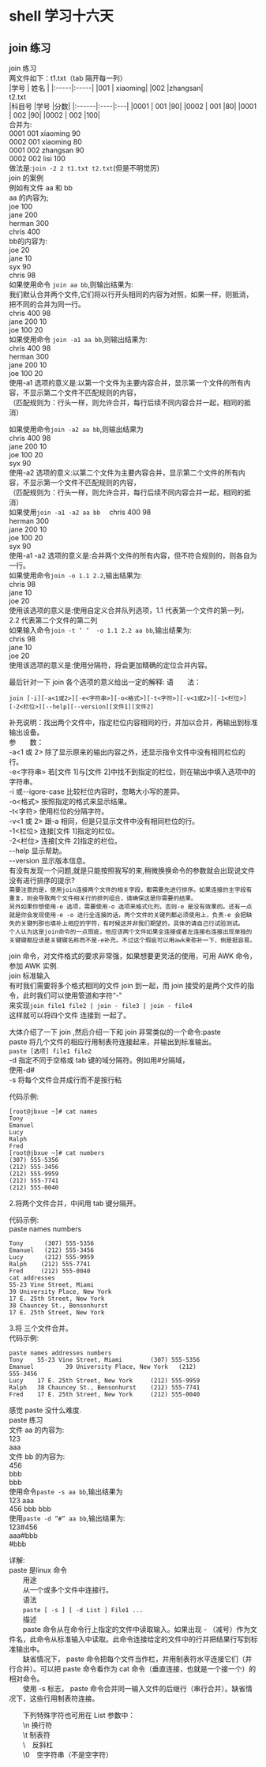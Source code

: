 # shell 学习十六天
## join 练习

join 练习  
两文件如下：t1.txt（tab 隔开每一列）  
|学号 | 姓名 |
|:-----|:-----|
|001 | xiaoming|
|002 |zhangsan|  
t2.txt  
|科目号 |学号 |分数|
|:------|:----|:---|
|0001  | 001 |90|
|0002  | 001 |80|
|0001  | 002 |90|
|0002  | 002 |100|  
合并为:  
0001 001 xiaoming 90  
0002 001 xiaoming 80  
0001 002 zhangsan 90  
0002 002 lisi     100  
做法是:```join -2 2 t1.txt t2.txt```(但是不明觉厉)  
join 的案例  
例如有文件 aa 和 bb  
aa 的内容为;  
joe             100  
jane            200  
herman         300  
chris           400  
bb的内容为:  
joe             20  
jane            10  
syx             90  
chris            98  
如果使用命令 ```join aa bb```,则输出结果为:  
我们默认合并两个文件,它们将以行开头相同的内容为对照，如果一样，则抵消，把不同的合并为同一行。  
chris 400 98  
jane 200 10  
joe 100 20  
如果使用命令 ```join -a1 aa bb```,则输出结果为:  
chris 400 98  
herman 300  
jane 200 10  
joe 100 20  
使用-a1 选项的意义是:以第一个文件为主要内容合并，显示第一个文件的所有内容，不显示第二个文件不匹配规则的内容，  
（匹配规则为：行头一样，则允许合并，每行后续不同内容合并一起，相同的抵消）  
 
如果使用命令```join -a2 aa bb```,则输出结果为  
chris 400 98  
jane 200 10  
joe 100 20  
syx 90  
使用-a2 选项的意义:以第二个文件为主要内容合并，显示第二个文件的所有内容，不显示第一个文件不匹配规则的内容，  
（匹配规则为：行头一样，则允许合并，每行后续不同内容合并一起，相同的抵消）  
如果使用```join -a1 -a2 aa bb  ```
chris 400 98  
herman 300  
jane 200 10  
joe 100 20  
syx 90  
使用-a1 -a2 选项的意义是:合并两个文件的所有内容，但不符合规则的，则各自为一行。  
如果使用命令```join -o 1.1 2.2```,输出结果为:  
chris 98  
jane 10  
joe 20  
使用该选项的意义是:使用自定义合并队列选项，1.1 代表第一个文件的第一列，2.2 代表第二个文件的第二列  
如果输入命令```join -t ’ ’  -o 1.1 2.2 aa bb```,输出结果为:  
chris   98  
jane    10  
joe     20  
使用该选项的意义是:使用分隔符，将会更加精确的定位合并内容。 
 
最后针对一下 join 各个选项的意义给出一定的解释:
语　　法：
 
```join [-i][-a<1或2>][-e<字符串>][-o<格式>][-t<字符>][-v<1或2>][-1<栏位>][-2<栏位>][--help][--version][文件1][文件2]```

补充说明：找出两个文件中，指定栏位内容相同的行，并加以合并，再输出到标准输出设备。  
参　　数：  
  -a<1 或 2>   除了显示原来的输出内容之外，还显示指令文件中没有相同栏位的行。  
  -e<字符串>   若[文件 1]与[文件 2]中找不到指定的栏位，则在输出中填入选项中的字符串。  
 -i 或--igore-case   比较栏位内容时，忽略大小写的差异。  
-o<格式>   按照指定的格式来显示结果。  
-t<字符>   使用栏位的分隔字符。  
-v<1 或 2>   跟-a 相同，但是只显示文件中没有相同栏位的行。  
-1<栏位>   连接[文件 1]指定的栏位。  
-2<栏位>   连接[文件 2]指定的栏位。  
--help   显示帮助。  
 --version   显示版本信息。   
有没有发现一个问题,就是只能按照我写的来,稍微换换命令的参数就会出现说文件没有进行排序的提示?  
`需要注意的是，使用join连接两个文件的相关字段，都需要先进行排序。如果连接的主字段有重复，则会导致两个文件相关行的排列组合，请确保这是你需要的结果。`  
`另外如果你想使用-e 选项，需要使用-o 选项来格式化列，否则-e 是没有效果的。还有一点就是你会发现使用-e -o 进行全连接的话，两个文件的关键列都必须使用上，负责-e 会把缺失的关键列那也填补上相应的字符，有时候这并非我们期望的，具体的请自己行试验测试。`  
`个人认为这是join命令的一点瑕疵，他应该两个文件如果全连接或者左连接右连接出现单独的关键键都应该是关键键名称而不是-e补充。不过这个瑕疵可以用awk来弥补一下，倒是挺容易。`
 
join 命令，对文件格式的要求非常强，如果想要更灵活的使用，可用 AWK 命令，参加 AWK 实例.  
join 标准输入  
有时我们需要将多个格式相同的文件 join 到一起，而 join 接受的是两个文件的指令，此时我们可以使用管道和字符“-"  
来实现```join file1 file2 | join - file3 | join - file4```    
这样就可以将四个文件 连接到 一起了。
 
 
大体介绍了一下 join ,然后介绍一下和 join 非常类似的一个命令:paste  
paste 将几个文件的相应行用制表符连接起来，并输出到标准输出。  
```paste [选项] file1 file2```   
-d 指定不同于空格或 tab 键的域分隔符。例如用#分隔域，  
使用-d#  
 -s 将每个文件合并成行而不是按行粘   
 
代码示例:  

```
[root@jbxue ~]# cat names 
Tony 
Emanuel 
Lucy 
Ralph 
Fred
[root@jbxue ~]# cat numbers 
(307) 555-5356 
(212) 555-3456 
(212) 555-9959 
(212) 555-7741 
(212) 555-0040
```

2.将两个文件合并，中间用 tab 键分隔开。  
 
代码示例:  
paste names numbers  

```
Tony      (307) 555-5356 
Emanuel   (212) 555-3456 
Lucy      (212) 555-9959 
Ralph    (212) 555-7741 
Fred     (212) 555-0040
cat addresses 
55-23 Vine Street, Miami 
39 University Place, New York 
17 E. 25th Street, New York 
38 Chauncey St., Bensonhurst 
17 E. 25th Street, New York
```

3.将 三个文件合并。  
代码示例:  

```
paste names addresses numbers
Tony    55-23 Vine Street, Miami        (307) 555-5356 
Emanuel         39 University Place, New York   (212) 
555-3456 
Lucy    17 E. 25th Street, New York     (212) 555-9959 
Ralph   38 Chauncey St., Bensonhurst    (212) 555-7741 
Fred    17 E. 25th Street, New York     (212) 555-0040
```

感觉 paste 没什么难度.  
paste 练习  
文件 aa 的内容为:  
123  
aaa  
文件 bb 的内容为:  
456  
bbb  
bbb  
使用命令```paste -s aa bb```,输出结果为  
123 aaa  
456 bbb bbb  
使用```paste -d ”#” aa bb```,输出结果为:  
123#456  
aaa#bbb  
 #bbb
 
详解:  
paste 是linux 命令  
　　用途  
　　从一个或多个文件中连接行。  
　　语法  
　　```paste [ -s ] [ -d List ] File1 ...```  
　　描述  
　　paste 命令从在命令行上指定的文件中读取输入。如果出现 - （减号）作为文件名，此命令从标准输入中读取。此命令连接给定的文件中的行并把结果行写到标准输出中。  
　　缺省情况下， paste 命令把每个文件当作栏，并用制表符水平连接它们（并行合并）。可以把 paste 命令看作为 cat 命令（垂直连接，也就是一个接一个）的相对命令。  
　　使用 -s 标志， paste 命令合并同一输入文件的后继行（串行合并）。缺省情况下，这些行用制表符连接。  
 
　　下列特殊字符也可用在 List 参数中：  
　　\n  换行符  
　　\t   制表符  
　　\\　反斜杠  
　　\0　空字符串（不是空字符）　  